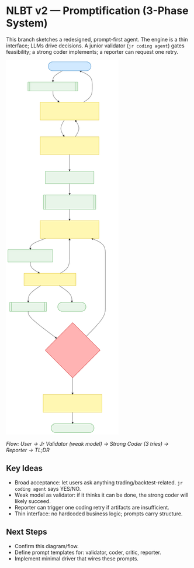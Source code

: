 # NLBT v2 — Promptification (3-Phase System)

This branch sketches a redesigned, prompt-first agent. The engine is a thin interface; LLMs drive decisions. A junior validator (`jr coding agent`) gates feasibility; a strong coder implements; a reporter can request one retry.

![NLBT v2 Flow](diagram.svg)

*Flow: User → Jr Validator (weak model) → Strong Coder (3 tries) → Reporter → TL;DR*

## Key Ideas
- Broad acceptance: let users ask anything trading/backtest-related. `jr coding agent` says YES/NO.
- Weak model as validator: if it thinks it can be done, the strong coder will likely succeed.
- Reporter can trigger one coding retry if artifacts are insufficient.
- Thin interface: no hardcoded business logic; prompts carry structure.

## Next Steps
- Confirm this diagram/flow.
- Define prompt templates for: validator, coder, critic, reporter.
- Implement minimal driver that wires these prompts.
